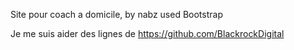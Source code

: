 Site pour coach a domicile,
by nabz used Bootstrap

Je me suis aider des lignes de https://github.com/BlackrockDigital
